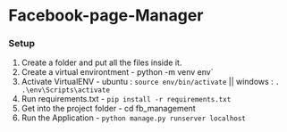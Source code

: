 # Facebook-page-Manager

### Setup
1. Create a folder and put all the files inside it.
2. Create a virtual environtment -  python -m venv env`
3. Activate VirtualENV - ubuntu : `source env/bin/activate` || windows : `. .\env\Scripts\activate`
4. Run requirements.txt - `pip install -r requirements.txt`
5. Get into the project folder -  cd  fb_management
6. Run the Application - `python manage.py runserver localhost`
